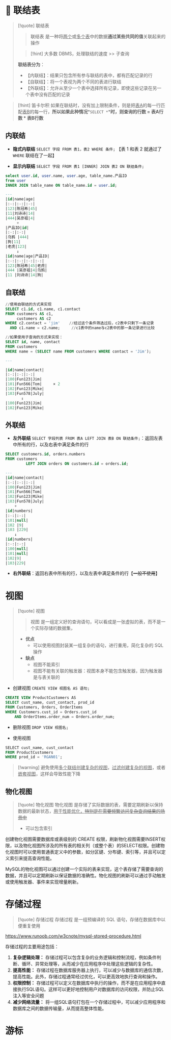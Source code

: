 # 🔗 联结表
>[!quote] 联结表
>>联结表 是一种将<u>两个</u>或<u>多个表</u>中的数据**通过某些共同的值**关联起来的操作
>
>>[!hint] 大多数 DBMS，处理联结的速度 >> 子查询
>
>**联结表分为**：
>- 【内联结】：结果只包含所有参与联结的表中，都有匹配记录的行
>- 【自联结】：将一个表视为两个不同的表进行联结
>- 【外联结】：允许从至少一个表中选择所有记录，即使这些记录在另一个表中没有匹配的记录

>[!hint] 笛卡尔积
>如果在联结时，没有加上限制条件，则是把<u>表A</u>的每一行匹配<u>表B</u>的每一行，**所以如果此种情况***`SELECT *`***时，则查询的行数 = 表A行数 \* 表B行数**

## 内联结
- **隐式内联结** `SELECT 字段 FROM 表1，表2 WHERE 条件;` 【表 1 和表 2 就通过了 `WHERE` 联结在了一起】

- **显示内联结** `SELECT 字段 FROM 表1 [INNER] JOIN 表2 ON 联结条件;`
```sql
select user.id, user.name, user.age, table_name.产品ID 
from user 
INNER JOIN table_name ON table_name.id = user.id;

---
|id|name|age|            
|:-:|:-:|:-:|
|123|陈冠希|45|
|11|刘诗诗|14|
|444|吴彦祖|4|
     +
|产品ID|id|
|:-:|:-:|
|乌鸦 |444|
|狗|11|
|老虎|123|
     ↓
|id|name|age|产品ID|
|:-:|:-:|:-:|:-:|
|123|陈冠希|45|老虎|
|444 |吴彦祖|4|乌鸦|
|11 |刘诗诗|14|狗|
```
## 自联结
```sql
//使用自联结的方式来实现
SELECT c1.id, c1.name, c1.contact
FROM customers AS c1,
     customers AS c2
WHERE c2.contact = 'jim'    //经过这个条件筛选过后，c2表中只剩下一条记录
  AND c1.name = c2.name;     //c1表中的name与c2表中的那一条记录进行比较

//如果使用子查询的方式来实现：
SELECT id, name, contact
FROM customers
WHERE name = (SELECT name FROM customers WHERE contact = 'Jim');

---

|id|name|contact|
|:-:|:-:|:-:|
|100|Fun123|Jim|
|101|Fun566|Tom|     × 2
|102|Fun123|Mike|
|103|Fun578|July|
       ↓
|100|Fun123|Jim|
|102|Fun123|Mike|
```

## 外联结
- **左外联结**  `SELECT 字段列表 FROM 表A LEFT JOIN 表B ON 联结条件;`：返回左表中所有的行，以及右表中满足条件的行

```sql
SELECT customers.id, orders.numbers
FROM customers
         LEFT JOIN orders ON customers.id = orders.id;

---
|id|name|contact|
|:-:|:-:|:-:|
|100|Fun123|Jim|
|101|Fun566|Tom|  
|102|Fun123|Mike|
|103|Fun578|July|
    +
|id|numbers|
|:-:|:-:|
|101|null|
|102 |9|
|103 |229|
	↓
|id|numbers|
|:-:|:-:|
|100|null|
|101|null|
|102|9|
|103|229|
```

- **右外联结**：返回右表中所有的行，以及左表中满足条件的行【~~一般不使用~~】

# 视图
>[!quote] 视图
>>视图 是一组定义好的查询语句，可以看成是一张虚拟的表，而不是一个实际存储的数据集，
>- **优点**
>	- 可以使用视图封装某一组复杂的语句，进行重用，简化复杂的 SQL 操作
>- **缺点**
>	- 视图不能索引
>	- 视图不能有关联的触发器：视图本身不能包含触发器，因为触发器是与表关联的

- 创建视图 `CREATE VIEW 视图名 AS 语句;` 
```sql
CREATE VIEW ProductCustomers AS ​​​​ 
SELECT cust_name, cust_contact, prod_id ​​​​ 
FROM Customers, Orders, OrderItems ​​​​
WHERE Customers.cust_id = Orders.cust_id ​​​​ 
	AND OrderItems.order_num = Orders.order_num;​​
```

- 删除视图 `DROP VIEW 视图名;`

- 使用视图 
```sql
​​​​​​SELECT cust_name, cust_contact ​​​​
FROM ProductCustomers ​​​​
WHERE prod_id = 'RGAN01';​​
```

>[!warning] 避免使用<u>多个联结创建复杂的视图</u>，<u>过滤创建复杂的视图</u>，或者<u>嵌套视图</u>，这样会导致性能下降

## 物化视图
>[!quote] 物化视图
>物化视图 是存储了实际数据的表，需要定期刷新以保持数据的最新状态，<u>用于性能优化，~~特别是在需要频繁访问复杂查询结果的场景中~~</u>
>- 可以包含索引



创建物化视图需要数据库或表级别的 CREATE 权限，刷新物化视图需要INSERT权限，以及物化视图所涉及的所有表的相关列（或整个表）的SELECT权限。创建物化视图时可以使用普通表定义中的参数，如分区键、分布键、索引等，并且可以定义索引来提高查询性能。

MySQL的物化视图可以通过创建一个实际的表来实现，这个表存储了需要查询的数据，并且可以定期刷新以保证数据的准确性。物化视图的刷新可以通过手动触发或使用触发器、事件来实现增量刷新。



# 存储过程
>[!quote] 存储过程
>存储过程 是一组预编译的 SQL 语句，存储在数据库中以便重复使用

https://www.runoob.com/w3cnote/mysql-stored-procedure.html

存储过程的主要用途包括：
1. **复杂逻辑处理：** 存储过程可以包含复杂的业务逻辑和控制流程，例如条件判断、循环、异常处理等，从而减少在应用程序中处理这些逻辑的复杂性。
2. **提高性能：** 存储过程在数据库服务器上执行，可以减少与数据库的通信次数，提高性能。此外，存储过程通常经过优化，可以更高效地执行查询和操作。
3. **权限控制：** 存储过程可以定义在数据库中执行的操作，而不是在应用程序中直接执行SQL语句。这样可以更好地控制用户对数据库的访问权限，并防止SQL注入等安全问题
4. **减少网络流量：** 将一组SQL语句打包在一个存储过程中，可以减少应用程序和数据库之间的数据传输量，从而提高整体性能。
    
# 游标






